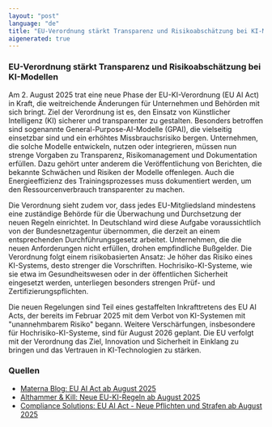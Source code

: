 ```yaml
---
layout: "post"
language: "de"
title: "EU-Verordnung stärkt Transparenz und Risikoabschätzung bei KI-Modellen"
aigenerated: true
---
```


### EU-Verordnung stärkt Transparenz und Risikoabschätzung bei KI-Modellen

Am 2. August 2025 trat eine neue Phase der EU-KI-Verordnung (EU AI Act) in Kraft, die weitreichende Änderungen für Unternehmen und Behörden mit sich bringt. Ziel der Verordnung ist es, den Einsatz von Künstlicher Intelligenz (KI) sicherer und transparenter zu gestalten. Besonders betroffen sind sogenannte General-Purpose-AI-Modelle (GPAI), die vielseitig einsetzbar sind und ein erhöhtes Missbrauchsrisiko bergen. Unternehmen, die solche Modelle entwickeln, nutzen oder integrieren, müssen nun strenge Vorgaben zu Transparenz, Risikomanagement und Dokumentation erfüllen. Dazu gehört unter anderem die Veröffentlichung von Berichten, die bekannte Schwächen und Risiken der Modelle offenlegen. Auch die Energieeffizienz des Trainingsprozesses muss dokumentiert werden, um den Ressourcenverbrauch transparenter zu machen.

<!--more-->

Die Verordnung sieht zudem vor, dass jedes EU-Mitgliedsland mindestens eine zuständige Behörde für die Überwachung und Durchsetzung der neuen Regeln einrichtet. In Deutschland wird diese Aufgabe voraussichtlich von der Bundesnetzagentur übernommen, die derzeit an einem entsprechenden Durchführungsgesetz arbeitet. Unternehmen, die die neuen Anforderungen nicht erfüllen, drohen empfindliche Bußgelder. Die Verordnung folgt einem risikobasierten Ansatz: Je höher das Risiko eines KI-Systems, desto strenger die Vorschriften. Hochrisiko-KI-Systeme, wie sie etwa im Gesundheitswesen oder in der öffentlichen Sicherheit eingesetzt werden, unterliegen besonders strengen Prüf- und Zertifizierungspflichten. 

Die neuen Regelungen sind Teil eines gestaffelten Inkrafttretens des EU AI Acts, der bereits im Februar 2025 mit dem Verbot von KI-Systemen mit "unannehmbarem Risiko" begann. Weitere Verschärfungen, insbesondere für Hochrisiko-KI-Systeme, sind für August 2026 geplant. Die EU verfolgt mit der Verordnung das Ziel, Innovation und Sicherheit in Einklang zu bringen und das Vertrauen in KI-Technologien zu stärken.

### Quellen
- [Materna Blog: EU AI Act ab August 2025](https://blog.materna.de/eu-ai-act-ab-august-2025-ki-unter-aufsicht/)
- [Althammer & Kill: Neue EU-KI-Regeln ab August 2025](https://www.althammer-kill.de/aktuelles/news/detail/neue-ki-regeln-august-2025)
- [Compliance Solutions: EU AI Act - Neue Pflichten und Strafen ab August 2025](https://www.compliancesolutions.com/eu-ai-act-august-2025/)
